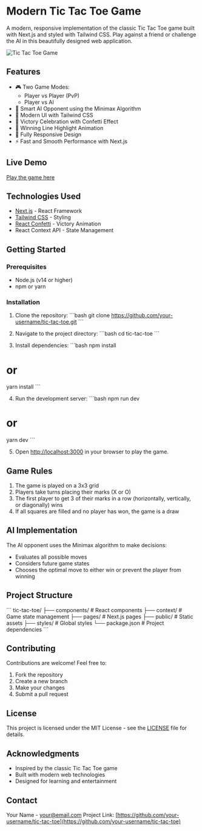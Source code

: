# Modern Tic Tac Toe Game

A modern, responsive implementation of the classic Tic Tac Toe game built with Next.js and styled with Tailwind CSS. Play against a friend or challenge the AI in this beautifully designed web application.

![Tic Tac Toe Game](https://your-screenshot-url.png) <!-- You can add a screenshot of your game here -->

## Features

- 🎮 Two Game Modes:
  - Player vs Player (PvP)
  - Player vs AI
- 🎯 Smart AI Opponent using the Minimax Algorithm
- 🎨 Modern UI with Tailwind CSS
- 🎉 Victory Celebration with Confetti Effect
- 💫 Winning Line Highlight Animation
- 📱 Fully Responsive Design
- ⚡ Fast and Smooth Performance with Next.js

## Live Demo

[Play the game here](https://your-deployment-url.vercel.app) <!-- Add your deployment URL when available -->

## Technologies Used

- [Next.js](https://nextjs.org/) - React Framework
- [Tailwind CSS](https://tailwindcss.com/) - Styling
- [React Confetti](https://www.npmjs.com/package/react-confetti) - Victory Animation
- React Context API - State Management

## Getting Started

### Prerequisites

- Node.js (v14 or higher)
- npm or yarn

### Installation

1. Clone the repository:
\`\`\`bash
git clone https://github.com/your-username/tic-tac-toe.git
\`\`\`

2. Navigate to the project directory:
\`\`\`bash
cd tic-tac-toe
\`\`\`

3. Install dependencies:
\`\`\`bash
npm install
# or
yarn install
\`\`\`

4. Run the development server:
\`\`\`bash
npm run dev
# or
yarn dev
\`\`\`

5. Open [http://localhost:3000](http://localhost:3000) in your browser to play the game.

## Game Rules

1. The game is played on a 3x3 grid
2. Players take turns placing their marks (X or O)
3. The first player to get 3 of their marks in a row (horizontally, vertically, or diagonally) wins
4. If all squares are filled and no player has won, the game is a draw

## AI Implementation

The AI opponent uses the Minimax algorithm to make decisions:
- Evaluates all possible moves
- Considers future game states
- Chooses the optimal move to either win or prevent the player from winning

## Project Structure

\`\`\`
tic-tac-toe/
├── components/     # React components
├── context/       # Game state management
├── pages/         # Next.js pages
├── public/        # Static assets
├── styles/        # Global styles
└── package.json   # Project dependencies
\`\`\`

## Contributing

Contributions are welcome! Feel free to:
1. Fork the repository
2. Create a new branch
3. Make your changes
4. Submit a pull request

## License

This project is licensed under the MIT License - see the [LICENSE](LICENSE) file for details.

## Acknowledgments

- Inspired by the classic Tic Tac Toe game
- Built with modern web technologies
- Designed for learning and entertainment

## Contact

Your Name - [your@email.com](mailto:your@email.com)
Project Link: [https://github.com/your-username/tic-tac-toe](https://github.com/your-username/tic-tac-toe)
